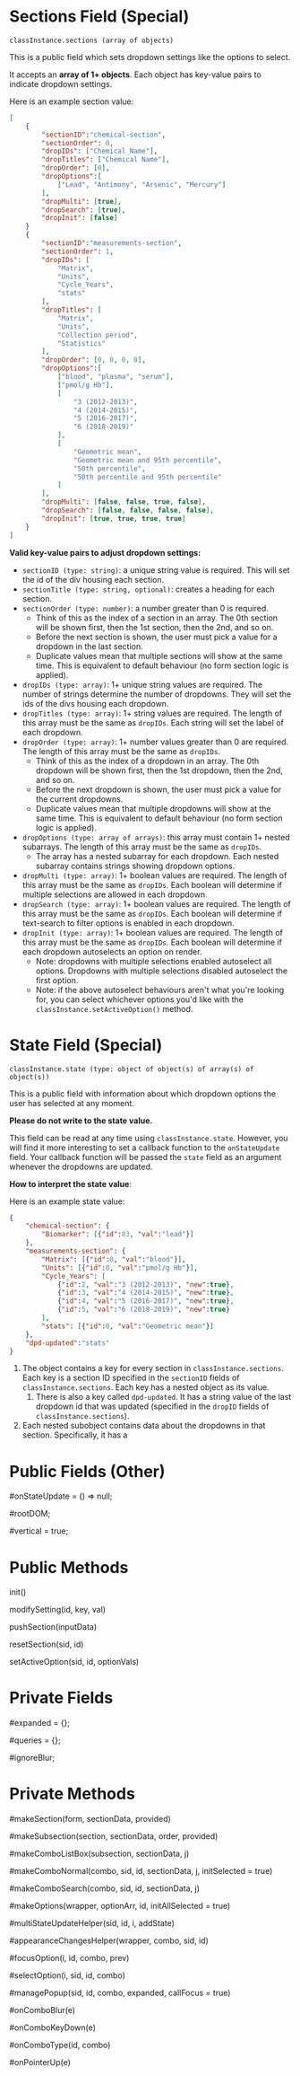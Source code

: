 # Sections Field (Special)

`classInstance.sections (array of objects)`

This is a public field which sets dropdown settings like the options to select. 

It accepts an **array of 1+ objects**. Each object has key-value pairs to indicate dropdown settings. 

Here is an example section value:
```json
[
    {
        "sectionID":"chemical-section",
        "sectionOrder": 0,
        "dropIDs": ["Chemical_Name"],
        "dropTitles": ["Chemical Name"],
        "dropOrder": [0],
        "dropOptions":[
            ["Lead", "Antimony", "Arsenic", "Mercury"]
        ],
        "dropMulti": [true],
        "dropSearch": [true], 
        "dropInit": [false]
    }
    {
        "sectionID":"measurements-section",
        "sectionOrder": 1,
        "dropIDs": [
            "Matrix", 
            "Units", 
            "Cycle_Years", 
            "stats"
        ],
        "dropTitles": [
            "Matrix", 
            "Units", 
            "Collection period",
            "Statistics"
        ],
        "dropOrder": [0, 0, 0, 0],
        "dropOptions":[
            ["blood", "plasma", "serum"],
            ["pmol/g Hb"],
            [
                "3 (2012-2013)", 
                "4 (2014-2015)", 
                "5 (2016-2017)", 
                "6 (2018-2019)"
            ],
            [
                "Geometric mean",
                "Geometric mean and 95th percentile",
                "50th percentile",
                "50th percentile and 95th percentile"
            ]
        ],
        "dropMulti": [false, false, true, false],
        "dropSearch": [false, false, false, false], 
        "dropInit": [true, true, true, true]
    }
] 
```

**Valid key-value pairs to adjust dropdown settings:**
- `sectionID (type: string)`: a unique string value is required. This will set the id of the div housing each section.
- `sectionTitle (type: string, optional)`: creates a heading for each section. 
- `sectionOrder (type: number)`: a number greater than 0 is required. 
  - Think of this as the index of a section in an array. The 0th section will be shown first, then the 1st section, then the 2nd, and so on. 
  - Before the next section is shown, the user must pick a value for a dropdown in the last section. 
  - Duplicate values mean that multiple sections will show at the same time. This is equivalent to default behaviour (no form section logic is applied).
- `dropIDs (type: array)`: 1+ unique string values are required. The number of strings determine the number of dropdowns. They will set the ids of the divs housing each dropdown.
- `dropTitles (type: array)`: 1+ string values are required. The length of this array must be the same as `dropIDs`. Each string will set the label of each dropdown. 
- `dropOrder (type: array)`: 1+ number values greater than 0 are required. The length of this array must be the same as `dropIDs`.
  - Think of this as the index of a dropdown in an array. The 0th dropdown will be shown first, then the 1st dropdown, then the 2nd, and so on. 
  - Before the next dropdown is shown, the user must pick a value for the current dropdowns. 
  - Duplicate values mean that multiple dropdowns will show at the same time. This is equivalent to default behaviour (no form section logic is applied).
- `dropOptions (type: array of arrays)`: this array must contain 1+ nested subarrays. The length of this array must be the same as `dropIDs`. 
  - The array has a nested subarray for each dropdown. Each nested subarray contains strings showing dropdown options.
- `dropMulti (type: array)`: 1+ boolean values are required. The length of this array must be the same as `dropIDs`. Each boolean will determine if multiple selections are allowed in each dropdown.
- `dropSearch (type: array)`: 1+ boolean values are required. The length of this array must be the same as `dropIDs`. Each boolean will determine if text-search to filter options is enabled in each dropdown.
- `dropInit (type: array)`: 1+ boolean values are required. The length of this array must be the same as `dropIDs`. Each boolean will determine if each dropdown autoselects an option on render.
  - Note: dropdowns with multiple selections enabled autoselect all options. Dropdowns with multiple selections disabled autoselect the first option.
  - Note: if the above autoselect behaviours aren't what you're looking for, you can select whichever options you'd like with the `classInstance.setActiveOption()` method. 



# State Field (Special)
`classInstance.state (type: object of object(s) of array(s) of object(s))`

This is a public field with information about which dropdown options the user has selected at any moment. 

**Please do not write to the state value.** 

This field can be read at any time using `classInstance.state`. However, you will find it more interesting to set a callback function to the `onStateUpdate` field. Your callback function will be passed the `state` field as an argument whenever the dropdowns are updated. 

**How to interpret the state value**:

Here is an example state value:
```json
{
    "chemical-section": {
        "Biomarker": [{"id":83, "val":"lead"}]
    },
    "measurements-section": {
        "Matrix": [{"id":0, "val":"blood"}],
        "Units": [{"id":0, "val":"pmol/g Hb"}],
        "Cycle_Years": [
            {"id":2, "val":"3 (2012-2013)", "new":true},
            {"id":3, "val":"4 (2014-2015)", "new":true},
            {"id":4, "val":"5 (2016-2017)", "new":true},
            {"id":5, "val":"6 (2018-2019)", "new":true}
        ],
        "stats": [{"id":0, "val":"Geometric mean"}]
    },
    "dpd-updated":"stats"
} 
```

1. The object contains a key for every section in `classInstance.sections`. Each key is a section ID specified in the `sectionID` fields of `classInstance.sections`. Each key has a nested object as its value. 
    1. There is also a key called `dpd-updated`. It has a string value of the last dropdown id that was updated (specified in the `dropID` fields of `classInstance.sections`). 
2. Each nested subobject contains data about the dropdowns in that section. Specifically, it has a 

# Public Fields (Other)
#onStateUpdate = () => null;

#rootDOM;

#vertical = true;

# Public Methods
init()

modifySetting(id, key, val)

pushSection(inputData)

resetSection(sid, id)

setActiveOption(sid, id, optionVals)

# Private Fields
#expanded = {};

#queries = {};

#ignoreBlur;

# Private Methods
#makeSection(form, sectionData, provided)

#makeSubsection(section, sectionData, order, provided)

#makeComboListBox(subsection, sectionData, j)

#makeComboNormal(combo, sid, id, sectionData, j, initSelected = true)

#makeComboSearch(combo, sid, id, sectionData, j)

#makeOptions(wrapper, optionArr, id, initAllSelected = true)

#multiStateUpdateHelper(sid, id, i, addState)

#appearanceChangesHelper(wrapper, combo, sid, id)

#focusOption(i, id, combo, prev)

#selectOption(i, sid, id, combo) 

#managePopup(sid, id, combo, expanded, callFocus = true) 

#onComboBlur(e)

#onComboKeyDown(e)

#onComboType(id, combo)

#onPointerUp(e)